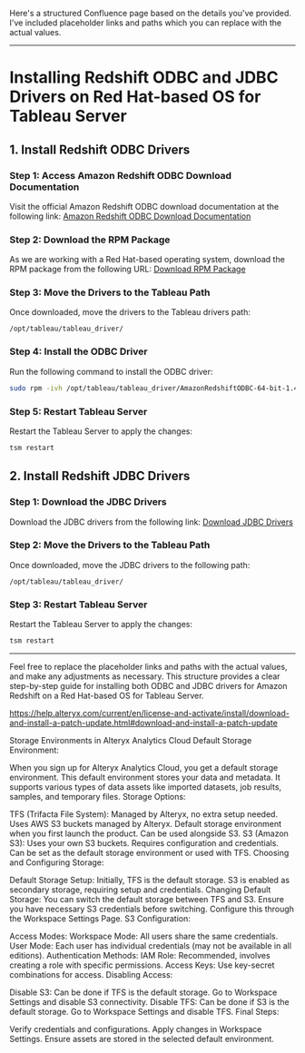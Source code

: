 Here's a structured Confluence page based on the details you've provided. I've included placeholder links and paths which you can replace with the actual values.

---

# Installing Redshift ODBC and JDBC Drivers on Red Hat-based OS for Tableau Server

## 1. Install Redshift ODBC Drivers

### Step 1: Access Amazon Redshift ODBC Download Documentation
Visit the official Amazon Redshift ODBC download documentation at the following link:
[Amazon Redshift ODBC Download Documentation](https://docs.aws.amazon.com/redshift/latest/mgmt/configure-odbc-connection.html)

### Step 2: Download the RPM Package
As we are working with a Red Hat-based operating system, download the RPM package from the following URL:
[Download RPM Package](https://s3.amazonaws.com/redshift-downloads/drivers/odbc/1.4.34.1000/AmazonRedshiftODBC-64-bit-1.4.34.1000-1.x86_64.rpm)

### Step 3: Move the Drivers to the Tableau Path
Once downloaded, move the drivers to the Tableau drivers path:
```plaintext
/opt/tableau/tableau_driver/
```

### Step 4: Install the ODBC Driver
Run the following command to install the ODBC driver:
```bash
sudo rpm -ivh /opt/tableau/tableau_driver/AmazonRedshiftODBC-64-bit-1.4.34.1000-1.x86_64.rpm
```

### Step 5: Restart Tableau Server
Restart the Tableau Server to apply the changes:
```bash
tsm restart
```

## 2. Install Redshift JDBC Drivers

### Step 1: Download the JDBC Drivers
Download the JDBC drivers from the following link:
[Download JDBC Drivers](https://s3.amazonaws.com/redshift-downloads/drivers/jdbc/2.0.0.4/AmazonRedshiftJDBC42-2.0.0.4.jar)

### Step 2: Move the Drivers to the Tableau Path
Once downloaded, move the JDBC drivers to the following path:
```plaintext
/opt/tableau/tableau_driver/
```

### Step 3: Restart Tableau Server
Restart the Tableau Server to apply the changes:
```bash
tsm restart
```

---

Feel free to replace the placeholder links and paths with the actual values, and make any adjustments as necessary. This structure provides a clear step-by-step guide for installing both ODBC and JDBC drivers for Amazon Redshift on a Red Hat-based OS for Tableau Server.



https://help.alteryx.com/current/en/license-and-activate/install/download-and-install-a-patch-update.html#download-and-install-a-patch-update


Storage Environments in Alteryx Analytics Cloud
Default Storage Environment:

When you sign up for Alteryx Analytics Cloud, you get a default storage environment.
This default environment stores your data and metadata.
It supports various types of data assets like imported datasets, job results, samples, and temporary files.
Storage Options:

TFS (Trifacta File System):
Managed by Alteryx, no extra setup needed.
Uses AWS S3 buckets managed by Alteryx.
Default storage environment when you first launch the product.
Can be used alongside S3.
S3 (Amazon S3):
Uses your own S3 buckets.
Requires configuration and credentials.
Can be set as the default storage environment or used with TFS.
Choosing and Configuring Storage:

Default Storage Setup:
Initially, TFS is the default storage.
S3 is enabled as secondary storage, requiring setup and credentials.
Changing Default Storage:
You can switch the default storage between TFS and S3.
Ensure you have necessary S3 credentials before switching.
Configure this through the Workspace Settings Page.
S3 Configuration:

Access Modes:
Workspace Mode: All users share the same credentials.
User Mode: Each user has individual credentials (may not be available in all editions).
Authentication Methods:
IAM Role: Recommended, involves creating a role with specific permissions.
Access Keys: Use key-secret combinations for access.
Disabling Access:

Disable S3:
Can be done if TFS is the default storage.
Go to Workspace Settings and disable S3 connectivity.
Disable TFS:
Can be done if S3 is the default storage.
Go to Workspace Settings and disable TFS.
Final Steps:

Verify credentials and configurations.
Apply changes in Workspace Settings.
Ensure assets are stored in the selected default environment.
